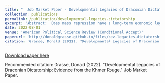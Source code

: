 ```yaml
---
title: "  Job Market Paper - Developmental Legacies of Draconian Dictatorships: Evidence from the Khmer Rouge"
collection: publications
permalink: /publication/developmental-legacies-dictatorship
excerpt: 'Abstract:  Does mass repression have a long-term economic legacy, and if so, what explains persistence? I argue repression can undermine development by delimiting human capital. I study the aftermath of the Khmer Rouge in Cambodia. The regime implemented a campaign of violence to reorganize society, yet governing elites varied across the communist ideological spectrum. I exploit an arbitrary border that allocated villages to either the loyalist Mok or the relatively moderate Sy in Kampong Speu province. Using a regression discontinuity design, I find villages in the more extremist Southwest zone are poorer today compared to villages in the adjacent West zone, and had lower human capital immediately after the regime. Exposure to more intense repression shapes labor markets and child health, explaining intergenerational persistence. I find no conclusive evidence for other persistence channels. My findings add a novel pathway to the library of mechanisms which explain why historical coercion undermines development. '
date: 2022-08-01
venue: 'American Political Science Review (Conditional Accept)'
paperurl: 'http://donaldgrasse.github.io/files/dev-legacies-dictatorship-final.pdf'
citation: 'Grasse, Donald (2022). "Developmental Legacies of Draconian Dictatorship: Evidence from the Khmer Rouge." Working Paper. '
---
```


[Download paper here](http://donaldgrasse.github.io/files/dev-legacies-dictatorship-final.pdf)

Recommended citation: Grasse, Donald (2022). "Developmental Legacies of Draconian Dictatorship: Evidence from the Khmer Rouge." Job Market Paper. 

